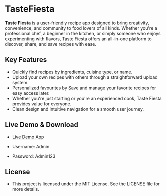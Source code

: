 # TasteFiesta


**Taste Fiesta** is a user-friendly recipe app designed to bring creativity, convenience, and community to food lovers of all kinds. Whether you're a professional chef, a beginner in the kitchen, or simply someone who enjoys experimenting with flavors, Taste Fiesta offers an all-in-one platform to discover, share, and save recipes with ease.

## Key Features

- Quickly find recipes by ingredients, cuisine type, or name.
- Upload your own recipes with others through a straightforward upload system.
- Personalized favourites by Save and manage your favorite recipes for easy access later.
- Whether you're just starting or you're an experienced cook, Taste Fiesta provides value for everyone.
- Clean design and intuitive navigation for a smooth user journey.

## Live Demo & Download

- [Live Demo App](https://drive.google.com/file/d/1DKxsQMZ7QLssfLAWirGpFW8tCCpfFvDo/view?usp=sharing)

- Username: Admin
- Password: Admin123

## License

- This project is licensed under the MIT License. See the LICENSE file for more details.
